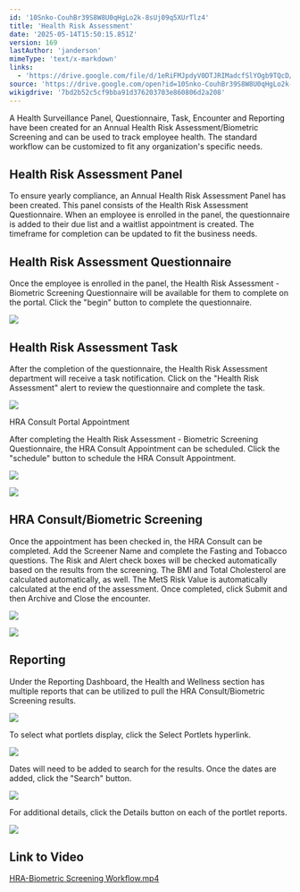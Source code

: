 ```yaml
---
id: '10Snko-CouhBr39S8W8U0qHgLo2k-8sUj09q5XUrTlz4'
title: 'Health Risk Assessment'
date: '2025-05-14T15:50:15.851Z'
version: 169
lastAuthor: 'janderson'
mimeType: 'text/x-markdown'
links:
  - 'https://drive.google.com/file/d/1eRiFMJpdyV0DTJRIMadcfSlYOgb9TQcD/view?usp=sharing'
source: 'https://drive.google.com/open?id=10Snko-CouhBr39S8W8U0qHgLo2k-8sUj09q5XUrTlz4'
wikigdrive: '7bd2b52c5cf9bba91d376203703e860806d2a208'
---
```

A Health Surveillance Panel, Questionnaire, Task, Encounter and Reporting have been created for an Annual Health Risk Assessment/Biometric Screening and can be used to track employee health. The standard workflow can be customized to fit any organization's specific needs.

## Health Risk Assessment Panel

To ensure yearly compliance, an Annual Health Risk Assessment Panel has been created. This panel consists of the Health Risk Assessment Questionnaire. When an employee is enrolled in the panel, the questionnaire is added to their due list and a waitlist appointment is created. The timeframe for completion can be updated to fit the business needs.

## Health Risk Assessment Questionnaire

Once the employee is enrolled in the panel, the Health Risk Assessment - Biometric Screening Questionnaire will be available for them to complete on the portal. Click the "begin" button to complete the questionnaire.

![](../health-risk-assessment.assets/4af3560c80b26e40aa92a4efc4e86456.png)

## Health Risk Assessment Task

After the completion of the questionnaire, the Health Risk Assessment department will receive a task notification. Click on the "Health Risk Assessment" alert to review the questionnaire and complete the task.

![](../health-risk-assessment.assets/7ed967bedb47d4b66c1d5cb4d0e6ad65.png)

HRA Consult Portal Appointment

After completing the Health Risk Assessment - Biometric Screening Questionnaire, the HRA Consult Appointment can be scheduled. Click the "schedule" button to schedule the HRA Consult Appointment.

![](../health-risk-assessment.assets/9fe5cc3123392a70bd16d20847b94f6d.png)

![](../health-risk-assessment.assets/34801465cbe48fbbbbfdc3af2dcf2b06.png)

## HRA Consult/Biometric Screening

Once the appointment has been checked in, the HRA Consult can be completed. Add the Screener Name and complete the Fasting and Tobacco questions. The Risk and Alert check boxes will be checked automatically based on the results from the screening. The BMI and Total Cholesterol are calculated automatically, as well. The MetS Risk Value is automatically calculated at the end of the assessment. Once completed, click Submit and then Archive and Close the encounter.

![](../health-risk-assessment.assets/0e4f0b64775b909b1d92c39db65ca79a.png)

![](../health-risk-assessment.assets/20b958e6b3d044d8d8db32e1d9207846.png)

## Reporting

Under the Reporting Dashboard, the Health and Wellness section has multiple reports that can be utilized to pull the HRA Consult/Biometric Screening results.

![](../health-risk-assessment.assets/7a246c7b0b72869450b7ea3ba76213a3.png)

To select what portlets display, click the Select Portlets hyperlink.

![](../health-risk-assessment.assets/439093329eaec0dbc304cccd3085aa6f.png)

Dates will need to be added to search for the results. Once the dates are added, click the "Search" button.

![](../health-risk-assessment.assets/a4f63f1dab4212d8bbf0e6d24e529880.png)

For additional details, click the Details button on each of the portlet reports.

![](../health-risk-assessment.assets/60b4109684bfd1fc092034a966098fc9.png)

## Link to Video

[HRA-Biometric Screening Workflow.mp4](https://drive.google.com/file/d/1eRiFMJpdyV0DTJRIMadcfSlYOgb9TQcD/view?usp=sharing)
